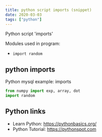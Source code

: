 ```yaml
---
title: python script imports (snippet)
date: 2020-03-03
tags: ["python"]
---
```

Python script 'imports'


Modules used in program: 
* `import random`

## python imports

Python mysql example: imports

```python
from numpy import exp, array, dot
import random

```

## Python links

- Learn Python: https://pythonbasics.org/
- Python Tutorial: https://pythonspot.com
